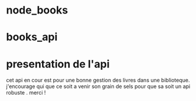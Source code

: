 # node_books
# books_api

# presentation de l'api

cet api en cour est pour une bonne gestion des livres dans une biblioteque.
j'encourage qui que ce soit a venir son grain de sels pour que sa soit un api robuste . merci !
